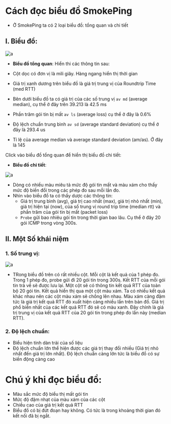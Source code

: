 # Cách đọc biểu đồ SmokePing

- Ở SmokePing ta có 2 loại biểu đồ: tổng quan và chi tiết

## I. Biểu đồ:

![a](https://f8-zpcloud.zdn.vn/772515681464040139/ef192168161bce45970a.jpg)

- **Biểu đồ tổng quan**: Hiển thi các thông tin sau:

 - Cột dọc có đơn vị là mili giây. Hàng ngang hiển thị thời gian
 - Giá trị xanh dương trên biểu đồ là giá trị trung vị của Roundtrip Time (med RTT)
 - Bên dưới biểu đồ ta có giá trị của các số trung vị `av md` (average median), cụ thể ở đây trên 39.213 là 42.5 ms 
 - Phần trăm gói tin bị mất `av ls` (average loss) cụ thể ở đây là 0.6%
 - Độ lệch chuẩn trung bình `av sd` (average standard deviation) cụ thể ở đây là 293.4 us
 - Tỉ lệ của average median và average standard deviation (am/as). Ở đây là 145

Click vào biểu đồ tổng quan để hiển thị biểu đồ chi tiết:

- **Biểu đồ chi tiết**: 

![a](https://f7-zpcloud.zdn.vn/8811270181488723532/d6f3fb217252aa0cf343.jpg)

 - Dòng có nhiều màu miêu tả mức độ gói tin mất và màu xám cho thấy mức độ biến đổi trong các phép đo sau mỗi lần đo.
 - Nhìn vào biểu đồ ta có thấy dược các thông tin:
   - Giá trị trung bình (avg), giá trị cao nhất (max), giá trị nhỏ nhất (min), giá trị hiện tại (now), của số trung vị round trip time (median rtt) và phần trăm của gói tin bị mất (packet loss)
   - `Probe` gửi bao nhiêu gói tin trong thời gian bao lâu. Cụ thể ở đây 20 gói ICMP trong vòng 300s.

## II. Một Số khái niệm

### 1. Số trung vị:

![a](https://f7-zpcloud.zdn.vn/8811270181488723532/d6f3fb217252aa0cf343.jpg)

- TRong biểu đồ trên có rất nhiều cột. Mỗi cột là kết quả của 1 phép đo. Trong 1 phép đo, probe gửi đi 20 gói tin trong 300s. Kết RTT của mỗi gói tin trả về sẽ được lưu lại. Một cột sẽ có thông tin kết quả RTT của toàn bộ 20 gói tin. Kết quả hiển thị qua một cột màu xám. Ta có nhiều kết quả khác nhau nên các cột màu xám sẽ chồng lên nhau. Màu xám càng đậm tức là giá trị kết quả RTT đó xuất hiện càng nhiều lần trên bản đồ. Giá trị phổ biến nhất của các kết quả RTT đó sẽ có màu xanh. Đây chính là giá trị trung vị của kết quả RTT của 20 gói tin trong phép đo lần này (median RTT).

### 2. Độ lệch chuẩn:

- Biểu hiện tính dàn trải của số liệu 
- Độ lệch chuẩn lớn thể hiện được các giá trị thay đổi nhiều (Giá trị nhỏ nhất đến giá trị lớn nhất). Độ lệch chuẩn càng lớn tức là biểu đồ có sự biến động càng cao


# Chú ý khi đọc biểu đồ:

- Màu sắc mức độ biểu thị mất gói tin 
- Mức độ đậm nhạt của màu xám của các cột
- Chiều cao của giá trị kết quả RTT
- Biểu đồ có bị đứt đoạn hay không. Có tức là trong khoảng thời gian đó kết nối đã bị ngắt.


